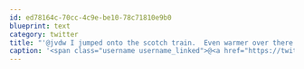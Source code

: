 ```yaml
---
id: ed78164c-70cc-4c9e-be10-78c71810e9b0
blueprint: text
category: twitter
title: "'@jvdw I jumped onto the scotch train.  Even warmer over there."
caption: '<span class="username username_linked">@<a href="https://twitter.com/jvdw" title="John van der Woude">jvdw</a></span> I jumped onto the scotch train.  Even warmer over there.'
---
```

